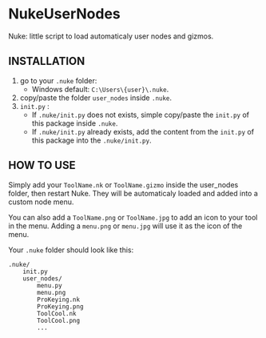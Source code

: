 # NukeUserNodes
Nuke: little script to load automaticaly user nodes and gizmos.

INSTALLATION
-
1. go to your `.nuke` folder:
    * Windows default: `C:\Users\{user}\.nuke`.
2. copy/paste the folder `user_nodes` inside `.nuke`.
3. `init.py` :
    * If `.nuke/init.py` does not exists, simple copy/paste the `init.py` of this package inside `.nuke`.
    * If `.nuke/init.py` already exists, add the content from the `init.py` of this package into the `.nuke/init.py`.


HOW TO USE
-
Simply add your `ToolName.nk` or `ToolName.gizmo` inside the user_nodes folder, then restart Nuke. They will be automaticaly loaded and added into a custom node menu.

You can also add a `ToolName.png` or `ToolName.jpg` to add an icon to your tool in the menu.
Adding a `menu.png` or `menu.jpg` will use it as the icon of the menu.

Your `.nuke` folder should look like this:
```
.nuke/
    init.py
    user_nodes/
        menu.py
        menu.png
        ProKeying.nk
        ProKeying.png
        ToolCool.nk
        ToolCool.png
        ...
```

